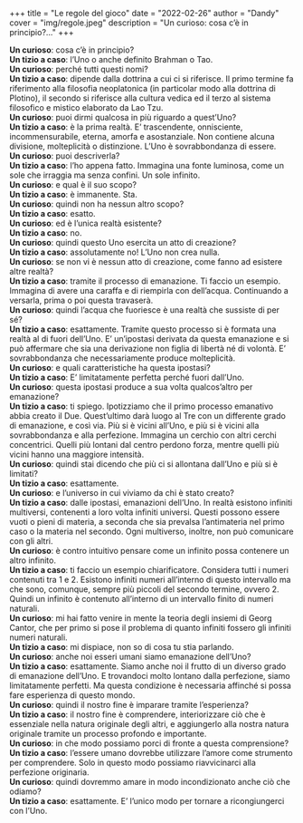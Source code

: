 +++
title = "Le regole del gioco"
date = "2022-02-26"
author = "Dandy"
cover = "img/regole.jpeg"
description = "Un curioso: cosa c’è in principio?..."
+++

**Un curioso**: cosa c’è in principio?  
**Un tizio a caso**: l’Uno o anche definito Brahman o Tao.  
**Un curioso**: perché tutti questi nomi?  
**Un tizio a caso**: dipende dalla dottrina a cui ci si riferisce. Il primo termine fa riferimento alla filosofia neoplatonica (in particolar modo alla dottrina di Plotino), il secondo si riferisce alla cultura vedica ed il terzo al sistema filosofico e mistico elaborato da Lao Tzu.  
**Un curioso**: puoi dirmi qualcosa in più riguardo a quest’Uno?  
**Un tizio a caso**: è la prima realtà. E’ trascendente, onnisciente, incommensurabile, eterna, amorfa e asostanziale. Non contiene alcuna divisione, molteplicità o distinzione. L’Uno è sovrabbondanza di essere.  
**Un curioso**: puoi descriverla?  
**Un tizio a caso**: l’ho appena fatto. Immagina una fonte luminosa, come un sole che irraggia ma senza confini. Un sole infinito.  
**Un curioso**: e qual è il suo scopo?  
**Un tizio a caso**: è immanente. Sta.  
**Un curioso**: quindi non ha nessun altro scopo?  
**Un tizio a caso**: esatto.  
**Un curioso**: ed è l’unica realtà esistente?  
**Un tizio a caso**: no.  
**Un curioso**: quindi questo Uno esercita un atto di creazione?  
**Un tizio a caso**: assolutamente no! L’Uno non crea nulla.  
**Un curioso**: se non vi è nessun atto di creazione, come fanno ad esistere altre realtà?  
**Un tizio a caso**: tramite il processo di emanazione. Ti faccio un esempio. Immagina di avere una caraffa e di riempirla con dell’acqua. Continuando a versarla, prima o poi questa travaserà.  
**Un curioso**: quindi l’acqua che fuoriesce è una realtà che sussiste di per sé?  
**Un tizio a caso**: esattamente. Tramite questo processo si è formata una realtà al di fuori dell’Uno. E’ un’ipostasi derivata da questa emanazione e si può affermare che sia una derivazione non figlia di libertà né di volontà. E’ sovrabbondanza che necessariamente produce molteplicità.  
**Un curioso**: e quali caratteristiche ha questa ipostasi?  
**Un tizio a caso**: E’ limitatamente perfetta perché fuori dall’Uno.  
**Un curioso**: questa ipostasi produce a sua volta qualcos’altro per emanazione?  
**Un tizio a caso**: ti spiego. Ipotizziamo che il primo processo emanativo abbia creato il Due. Quest’ultimo darà luogo al Tre con un differente grado di emanazione, e così via. Più si è vicini all’Uno, e più si è vicini alla sovrabbondanza e alla perfezione. Immagina un cerchio con altri cerchi concentrici. Quelli più lontani dal centro perdono forza, mentre quelli più vicini hanno una maggiore intensità.  
**Un curioso**: quindi stai dicendo che più ci si allontana dall’Uno e più si è limitati?  
**Un tizio a caso**: esattamente.  
**Un curioso**: e l’universo in cui viviamo da chi è stato creato?  
**Un tizio a caso**: dalle ipostasi, emanazioni dell’Uno. In realtà esistono infiniti multiversi, contenenti a loro volta infiniti universi. Questi possono essere vuoti o pieni di materia, a seconda che sia prevalsa l’antimateria nel primo caso o la materia nel secondo. Ogni multiverso, inoltre, non può comunicare con gli altri.  
**Un curioso**: è contro intuitivo pensare come un infinito possa contenere un altro infinito.  
**Un tizio a caso**: ti faccio un esempio chiarificatore. Considera tutti i numeri contenuti tra 1 e 2. Esistono infiniti numeri all’interno di questo intervallo ma che sono, comunque, sempre più piccoli del secondo termine, ovvero 2. Quindi un infinito è contenuto all’interno di un intervallo finito di numeri naturali.  
**Un curioso**: mi hai fatto venire in mente la teoria degli insiemi di Georg Cantor, che per primo si pose il problema di quanto infiniti fossero gli infiniti numeri naturali.  
**Un tizio a caso**: mi dispiace, non so di cosa tu stia parlando.  
**Un curioso**: anche noi esseri umani siamo emanazione dell’Uno?  
**Un tizio a caso**: esattamente. Siamo anche noi il frutto di un diverso grado di emanazione dell’Uno. E trovandoci molto lontano dalla perfezione, siamo limitatamente perfetti. Ma questa condizione è necessaria affinché si possa fare esperienza di questo mondo.  
**Un curioso**: quindi il nostro fine è imparare tramite l’esperienza?  
**Un tizio a caso**: il nostro fine è comprendere, interiorizzare ciò che è essenziale nella natura originale degli altri, e aggiungerlo alla nostra natura originale tramite un processo profondo e importante.  
**Un curioso**: in che modo possiamo porci di fronte a questa comprensione?   
**Un tizio a caso**: l’essere umano dovrebbe utilizzare l’amore come strumento per comprendere. Solo in questo modo possiamo riavvicinarci alla perfezione originaria.  
**Un curioso**: quindi dovremmo amare in modo incondizionato anche ciò che odiamo?  
**Un tizio a caso**: esattamente. E’ l’unico modo per tornare a ricongiungerci con l’Uno.  

